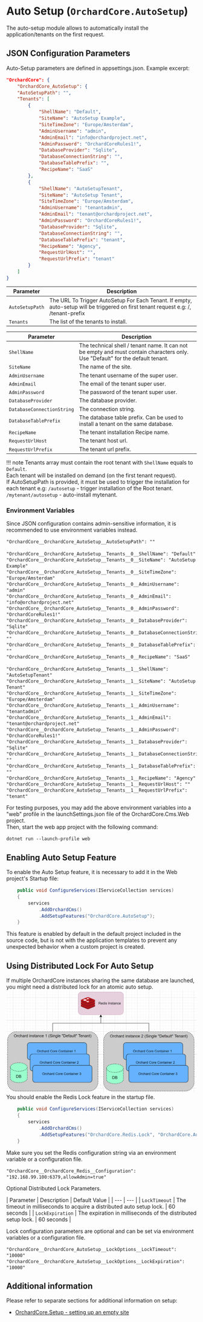 # Auto Setup (`OrchardCore.AutoSetup`)

The auto-setup module allows to automatically install the application/tenants on the first request.

## JSON Configuration Parameters

Auto-Setup parameters are defined in appsettings.json. Example excerpt:
```json
"OrchardCore": {
    "OrchardCore_AutoSetup": {
    "AutoSetupPath": "",
    "Tenants": [
        {
            "ShellName": "Default",
            "SiteName": "AutoSetup Example",
            "SiteTimeZone": "Europe/Amsterdam",
            "AdminUsername": "admin",
            "AdminEmail": "info@orchardproject.net",
            "AdminPassword": "OrchardCoreRules1!",
            "DatabaseProvider": "Sqlite",
            "DatabaseConnectionString": "",
            "DatabaseTablePrefix": "",
            "RecipeName": "SaaS"
        },
        {
            "ShellName": "AutoSetupTenant",
            "SiteName": "AutoSetup Tenant",
            "SiteTimeZone": "Europe/Amsterdam",
            "AdminUsername": "tenantadmin",
            "AdminEmail": "tenant@orchardproject.net",
            "AdminPassword": "OrchardCoreRules1!",
            "DatabaseProvider": "Sqlite",
            "DatabaseConnectionString": "",
            "DatabaseTablePrefix": "tenant",
            "RecipeName": "Agency",
            "RequestUrlHost": "",
            "RequestUrlPrefix": "tenant"
        }
    ]
}
```

| Parameter | Description |
| --- | --- |
| `AutoSetupPath` | The URL To Trigger AutoSetup For Each Tenant. If empty, auto-setup will be triggered on first tenant request e.g: /, /tenant-prefix |
| `Tenants` | The list of the tenants to install. |

| Parameter | Description |
| --- | --- |
| `ShellName` | The technical shell / tenant name. It can not be empty and must contain characters only. Use "Default" for the default tenant. |
| `SiteName` | The name of the site. |
| `AdminUsername` | The tenant username of the super user. |
| `AdminEmail` | The email of the tenant super user. |
| `AdminPassword` | The password of the tenant super user. |
| `DatabaseProvider` | The database provider. |
| `DatabaseConnectionString` | The connection string. |
| `DatabaseTablePrefix` | The database table prefix. Can be used to install a tenant on the same database. |
| `RecipeName` | The tenant installation Recipe name. |
| `RequestUrlHost` | The tenant host url. |
| `RequestUrlPrefix` | The tenant url prefix. |

!!! note
    Tenants array must contain the root tenant with `ShellName` equals to `Default`.  
    Each tenant will be installed on demand (on the first tenant request).  
    If AutoSetupPath is provided, it must be used to trigger the installation for each tenant e.g:
    `/autosetup` - trigger installation of the Root tenant.
    `/mytenant/autosetup` - auto-install mytenant.

### Environment Variables

Since JSON configuration contains admin-sensitive information, it is recommended to use environment variables instead.

```
"OrchardCore__OrchardCore_AutoSetup__AutoSetupPath": ""

"OrchardCore__OrchardCore_AutoSetup__Tenants__0__ShellName": "Default"
"OrchardCore__OrchardCore_AutoSetup__Tenants__0__SiteName": "AutoSetup Example"
"OrchardCore__OrchardCore_AutoSetup__Tenants__0__SiteTimeZone": "Europe/Amsterdam"
"OrchardCore__OrchardCore_AutoSetup__Tenants__0__AdminUsername": "admin"
"OrchardCore__OrchardCore_AutoSetup__Tenants__0__AdminEmail": "info@orchardproject.net"
"OrchardCore__OrchardCore_AutoSetup__Tenants__0__AdminPassword": "OrchardCoreRules1!"
"OrchardCore__OrchardCore_AutoSetup__Tenants__0__DatabaseProvider": "Sqlite"
"OrchardCore__OrchardCore_AutoSetup__Tenants__0__DatabaseConnectionString": ""
"OrchardCore__OrchardCore_AutoSetup__Tenants__0__DatabaseTablePrefix": ""
"OrchardCore__OrchardCore_AutoSetup__Tenants__0__RecipeName": "SaaS"

"OrchardCore__OrchardCore_AutoSetup__Tenants__1__ShellName": "AutoSetupTenant"
"OrchardCore__OrchardCore_AutoSetup__Tenants__1__SiteName": "AutoSetup Tenant"
"OrchardCore__OrchardCore_AutoSetup__Tenants__1__SiteTimeZone": "Europe/Amsterdam"
"OrchardCore__OrchardCore_AutoSetup__Tenants__1__AdminUsername": "tenantadmin"
"OrchardCore__OrchardCore_AutoSetup__Tenants__1__AdminEmail": "tenant@orchardproject.net"
"OrchardCore__OrchardCore_AutoSetup__Tenants__1__AdminPassword": "OrchardCoreRules1!"
"OrchardCore__OrchardCore_AutoSetup__Tenants__1__DatabaseProvider": "Sqlite"
"OrchardCore__OrchardCore_AutoSetup__Tenants__1__DatabaseConnectionString": ""
"OrchardCore__OrchardCore_AutoSetup__Tenants__1__DatabaseTablePrefix": ""
"OrchardCore__OrchardCore_AutoSetup__Tenants__1__RecipeName": "Agency"
"OrchardCore__OrchardCore_AutoSetup__Tenants__1__RequestUrlHost": ""
"OrchardCore__OrchardCore_AutoSetup__Tenants__1__RequestUrlPrefix": "tenant"
```

For testing purposes, you may add the above environment variables into a "web" profile in the launchSettings.json file of the OrchardCore.Cms.Web project.  
Then, start the web app project with the following command:

```
dotnet run --launch-profile web
```

## Enabling Auto Setup Feature

To enable the Auto Setup feature, it is necessary to add it in the Web project's Startup file:

```csharp
    public void ConfigureServices(IServiceCollection services)
    {
        services
            .AddOrchardCms()
            .AddSetupFeatures("OrchardCore.AutoSetup");
    }
```

This feature is enabled by default in the default project included in the source code, but
is not with the application templates to prevent any unexpected behavior when a custom project
is created.

## Using Distributed Lock For Auto Setup

If multiple OrchardCore instances sharing the same database are launched, you might need a distributed lock for an atomic auto setup.
![Use case](./assets/lock-use-case.png)
You should enable the Redis Lock feature in the startup file.

```csharp
    public void ConfigureServices(IServiceCollection services)
    {
        services
            .AddOrchardCms()
            .AddSetupFeatures("OrchardCore.Redis.Lock", "OrchardCore.AutoSetup");
    }
```
Make sure you set the Redis configuration string via an environment variable or a configuration file.

```
"OrchardCore__OrchardCore_Redis__Configuration": "192.168.99.100:6379,allowAdmin=true"
```

Optional Distributed Lock Parameters.

| Parameter | Description | Default Value |
| --- | --- |
| `LockTimeout` | The timeout in milliseconds to acquire a distributed auto setup lock. | 60 seconds |
| `LockExpiration` | The expiration in milliseconds of the distributed setup lock. | 60 seconds |

Lock configuration parameters are optional and can be set via environment variables or a configuration file.

```
"OrchardCore__OrchardCore_AutoSetup__LockOptions__LockTimeout": "10000"
"OrchardCore__OrchardCore_AutoSetup__LockOptions__LockExpiration": "10000"
```

## Additional information
Please refer to separate sections for additional information on setup:

- [OrchardCore.Setup - setting up an empty site](../Setup/README.md)
